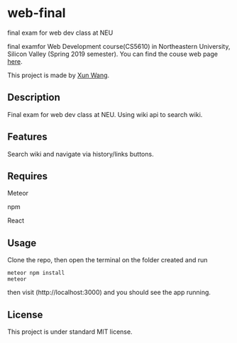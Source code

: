 # web-final

final exam for web dev class at NEU

final examfor Web Development course(CS5610) in Northeastern University, Silicon Valley (Spring 2019 semester). You can find the couse web page [here](http://johnguerra.co/classes/webDevelopment_spring_2019/ "CS-5610 Web Development Spring 2019").

This project is made by [Xun Wang](https://xw321.github.io/).

## Description

Final exam for web dev class at NEU. Using wiki api to search wiki.

## Features

Search wiki and navigate via history/links buttons.

## Requires

Meteor

npm

React

## Usage

Clone the repo, then open the terminal on the folder created and run

```
meteor npm install
meteor
```

then visit (http://localhost:3000) and you should see the app running.

## License

This project is under standard MIT license.
